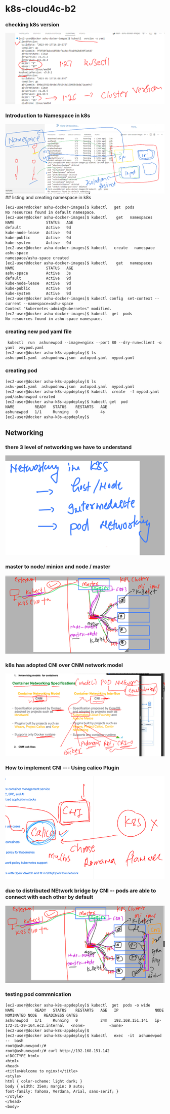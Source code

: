 # k8s-cloud4c-b2

### checking k8s version 

<img src="version.png">

### Introduction to Namespace in k8s 

<img src="ns.png">
## listing and creating namespace in k8s 

```
[ec2-user@docker ashu-docker-images]$ kubectl   get  pods
No resources found in default namespace.
[ec2-user@docker ashu-docker-images]$ kubectl    get   namespaces 
NAME              STATUS   AGE
default           Active   9d
kube-node-lease   Active   9d
kube-public       Active   9d
kube-system       Active   9d
[ec2-user@docker ashu-docker-images]$ kubectl   create   namespace  ashu-space 
namespace/ashu-space created
[ec2-user@docker ashu-docker-images]$ kubectl    get   namespaces 
NAME              STATUS   AGE
ashu-space        Active   3s
default           Active   9d
kube-node-lease   Active   9d
kube-public       Active   9d
kube-system       Active   9d
[ec2-user@docker ashu-docker-images]$ kubectl config  set-context --current --namespace=ashu-space 
Context "kubernetes-admin@kubernetes" modified.
[ec2-user@docker ashu-docker-images]$ kubectl  get  pods
No resources found in ashu-space namespace.
```

### creating new pod yaml file 
```
 kubectl  run  ashunewpod --image=nginx --port 80 --dry-run=client -o yaml  >mypod.yaml 
[ec2-user@docker ashu-k8s-appdeploy]$ ls
ashu-pod1.yaml  ashupodnew.json  autopod.yaml  mypod.yaml
```

### creating pod 

```
[ec2-user@docker ashu-k8s-appdeploy]$ ls
ashu-pod1.yaml  ashupodnew.json  autopod.yaml  mypod.yaml
[ec2-user@docker ashu-k8s-appdeploy]$ kubectl  create  -f mypod.yaml 
pod/ashunewpod created
[ec2-user@docker ashu-k8s-appdeploy]$ kubectl get  pod
NAME         READY   STATUS    RESTARTS   AGE
ashunewpod   1/1     Running   0          4s
[ec2-user@docker ashu-k8s-appdeploy]$ 

```
## Networking 

### there 3 level of networking we have to understand 

<img src="net1.png">

### master to node/ minion and node / master 

<img src="net2.png">

### k8s has adopted CNI over CNM network model 

<img src="net3.png">

### How to implement CNI --- Using calico Plugin 

<img src="net4.png">

### due to distributed NEtwork bridge by CNI -- pods are able to connect with each other by default 

<img src="net5.png">

### testing pod commnication 

```
[ec2-user@docker ashu-k8s-appdeploy]$ kubectl  get  pods -o wide 
NAME         READY   STATUS    RESTARTS   AGE   IP                NODE                            NOMINATED NODE   READINESS GATES
ashunewpod   1/1     Running   0          24m   192.168.151.141   ip-172-31-29-164.ec2.internal   <none>           <none>
[ec2-user@docker ashu-k8s-appdeploy]$ 
[ec2-user@docker ashu-k8s-appdeploy]$ kubectl   exec  -it  ashunewpod  --  bash 
root@ashunewpod:/# 
root@ashunewpod:/# curl http://192.168.151.142 
<!DOCTYPE html>
<html>
<head>
<title>Welcome to nginx!</title>
<style>
html { color-scheme: light dark; }
body { width: 35em; margin: 0 auto;
font-family: Tahoma, Verdana, Arial, sans-serif; }
</style>
</head>
<body>
```





